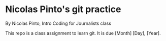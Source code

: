 # Nicolas Pinto's git practice

By Nicolas Pinto, Intro Coding for Journalists class

This repo is a class assignment to learn git. It is due [Month] [Day], [Year].
